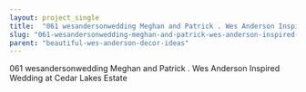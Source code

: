 ```yaml
---
layout: project_single
title:  "061 wesandersonwedding Meghan and Patrick . Wes Anderson Inspired Wedding at Cedar Lakes Estate"
slug: "061-wesandersonwedding-meghan-and-patrick-wes-anderson-inspired-wedding-at-cedar-lakes-estate"
parent: "beautiful-wes-anderson-decor-ideas"
---
```

061 wesandersonwedding Meghan and Patrick . Wes Anderson Inspired Wedding at Cedar Lakes Estate